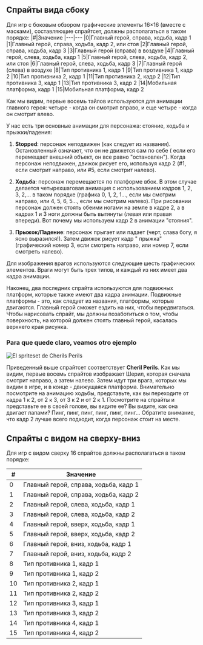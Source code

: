 ## Спрайты вида сбоку

Для игр с боковым обзором графические элементы 16×16 (вместе с масками), составляющие спрайтсет, должны располагаться в
таком порядке:
|#|Значение
|---|---
|0|Главный герой, справа, ходьба, кадр 1
|1|Главный герой, справа, ходьба, кадр 2, или стоя
|2|Главный герой, справа, ходьба, кадр 3
|3|Главный герой (справа) в воздухе
|4|Главный герой, слева, ходьба, кадр 1
|5|Главный герой, слева, ходьба, кадр 2, или стоя
|6|Главный герой, слева, ходьба, кадр 3
|7|Главный герой (слева) в воздухе
|8|Тип противника 1, кадр 1
|9|Тип противника 1, кадр 2
|10|Тип противника 2, кадр 1
|11|Тип противника 2, кадр 2
|12|Тип противника 3, кадр 1
|13|Тип противника 3, кадр 2
|14|Мобильная платформа, кадр 1
|15|Мобильная платформа, кадр 2

Как мы видим, первые восемь тайлов используются для анимации главного героя: четыре - когда он смотрит вправо, и еще
четыре - когда он смотрит влево.

У нас есть три основные анимации для персонажа: стояние, ходьба и прыжки/падения:

1. **Stopped**: персонаж неподвижен (как следует из названия). Остановленный означает, что он не движется сам по себе (
   если его перемещает внешний объект, он все равно "остановлен"). Когда персонаж неподвижен, движок рисует его,
   используя кадр 2 (#1, если смотрит направо, или #5, если смотрит налево).

2. **Ходьба**: персонаж перемещается по платформе вбок. В этом случае делается четырехшаговая анимация с использованием
   кадров 1, 2, 3, 2,... в таком порядке (графика 0, 1, 2, 1..., если мы смотрим направо, или 4, 5, 6, 5..., если мы
   смотрим налево). При рисовании персонаж должен стоять обеими ногами на земле в кадре 2, а в кадрах 1 и 3 ноги должны
   быть вытянуты (левая или правая впереди). Вот почему мы используем кадр 2 в анимации "стояния".

3. **Прыжок/Падение**: персонаж прыгает или падает (черт, слава богу, я ясно выразился!). Затем движок рисует кадр "
   прыжка" (графический номер 3, если смотреть направо, или номер 7, если смотреть налево).

Для изображения врагов используются следующие шесть графических элементов. Враги могут быть трех типов, и каждый из них
имеет два кадра анимации.

Наконец, два последних спрайта используются для подвижных платформ, которые также имеют два кадра анимации. Подвижные
платформы - это, как следует из названия, платформы, которые двигаются. Главный герой сможет ездить на них, чтобы
передвигаться. Чтобы нарисовать спрайт, мы должны позаботиться о том, чтобы поверхность, на которой должен стоять
главный герой, касалась верхнего края рисунка.

### Para que quede claro, veamos otro ejemplo

![El spriteset de Cherils Perils](https://raw.githubusercontent.com/mojontwins/MK1/master/docs/wiki-img/04_spriteset_perils.png)

Приведенный выше спрайтсет соответствует **Cheril Perils**. Как мы видим, первые восемь спрайтов изображает Шерил,
которая сначала смотрит направо, а затем налево. Затем идут три врага, которых мы видим в игре, и в конце - движущаяся
платформа. Внимательно посмотрите на анимацию ходьбы, представьте, как вы переходите от кадра 1 к 2, от 2 к 3, от 3 к 2
и от 2 к 1. Посмотрите на спрайты и представьте ее в своей голове, вы видите ее? Вы видите, как она двигает лапами?
Пинг, пинг, пинг, пинг, пинг, пинг... Обратите внимание, что кадр 2 лучше всего подходит, когда персонаж стоит на месте.

## Спрайты с видом на сверху-вниз

Для игр с видом сверху 16 спрайтов должны располагаться в таком порядке:

| #  | Значение                              
|----|---------------------------------------
| 0  | Главный герой, справа, ходьба, кадр 1 
| 1  | Главный герой, справа, ходьба, кадр 2 
| 2  | Главный герой, слева, ходьба, кадр 1  
| 3  | Главный герой, слева, ходьба, кадр 2  
| 4  | Главный герой, вверх, ходьба, кадр 1  
| 5  | Главный герой, вверх, ходьба, кадр 2  
| 6  | Главный герой, вниз, ходьба, кадр 1   
| 7  | Главный герой, вниз, ходьба, кадр 2   
| 8  | Тип противника 1, кадр 1              
| 9  | Тип противника 1, кадр 2              
| 10 | Тип противника 2, кадр 1              
| 11 | Тип противника 2, кадр 2              
| 12 | Тип противника 3, кадр 1              
| 13 | Тип противника 3, кадр 2              
| 14 | Тип противника 4, кадр 1              
| 15 | Тип противника 4, кадр 2              
